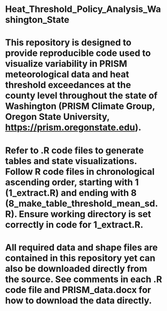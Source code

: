 # Heat_Threshold_Policy_Analysis_Washington_State
# This repository is designed to provide reproducible code used to visualize variability in PRISM meteorological data and heat threshold exceedances at the county level throughout the state of Washington (PRISM Climate Group, Oregon State University, https://prism.oregonstate.edu).
# Refer to .R code files to generate tables and state visualizations. Follow R code files in chronological ascending order, starting with 1 (1_extract.R) and ending with 8 (8_make_table_threshold_mean_sd.R). Ensure working directory is set correctly in code for 1_extract.R.
# All required data and shape files are contained in this repository yet can also be downloaded directly from the source. See comments in each .R code file and PRISM_data.docx for how to download the data directly.

